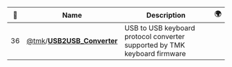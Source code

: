 |:star2: | Name | Description | 🌍|
|---|---|---|---|
|36|[@tmk](https://github.com/tmk)/[**USB2USB_Converter**](https://github.com/tmk/USB2USB_Converter)|USB to USB keyboard protocol converter supported by TMK keyboard firmware||

